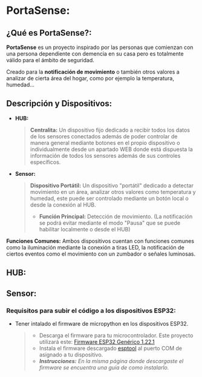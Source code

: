 # PortaSense:
##  ¿Qué es PortaSense?:
**PortaSense** es un proyecto inspirado por las personas que comienzan con una persona dependiente con demencia en su casa pero es totalmente válido para el ámbito de seguridad.

Creado para la **notificación de movimiento** o también otros valores a analizar de cierta  área del hogar, como por ejemplo la temperatura, humedad...

## Descripción y Dispositivos:

 - **HUB:**
   > **Centralita:** Un dispositivo fijo dedicado a recibir todos los datos de los sensores conectados además de poder controlar de manera general mediante botones en el propio dispositivo o individualmente desde un apartado WEB donde está dispuesta la información de todos los sensores además de sus controles específicos.
 - **Sensor:**
   > **Dispositivo Portátil:** Un dispositivo "portátil" dedicado a detectar movimiento en un área, analizar otros valores como temperatura y humedad, este puede ser controlado mediante un botón local o desde la conexión al HUB. 
   > - **Función Principal:** Detección de movimiento. (La notificación se podrá evitar mediante el modo "Pausa" que se puede habilitar localmente o desde el HUB)
   

**Funciones Comunes:** Ambos dispositivos cuentan con funciones comunes como la iluminación mediante la conexión a tiras LED, la notificación de ciertos eventos como el movimiento con un zumbador o señales luminosas.

## HUB:

## Sensor:

### Requisitos para subir el código a los dispositivos ESP32:
 - Tener intalado el firmware de micropython en los dispositivos ESP32.
   > - Descarga el firmware para tu microcontrolador. Este proyecto utilizará este: [Firmware ESP32 Genérico 1.22.1](https://www.micropython.org/download/ESP32_GENERIC/)
   > - Instala el firmware descargado [esptool](https://github.com/espressif/esptool/) al puerto COM de asignado a tu dispositivo.
   > - ***Instrucciones:** En la misma página donde descargaste el firmware se encuentra una guía de como instalarlo.* 

